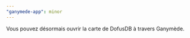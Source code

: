 ```yaml
---
"ganymede-app": minor
---
```


Vous pouvez désormais ouvrir la carte de DofusDB à travers Ganymède.
